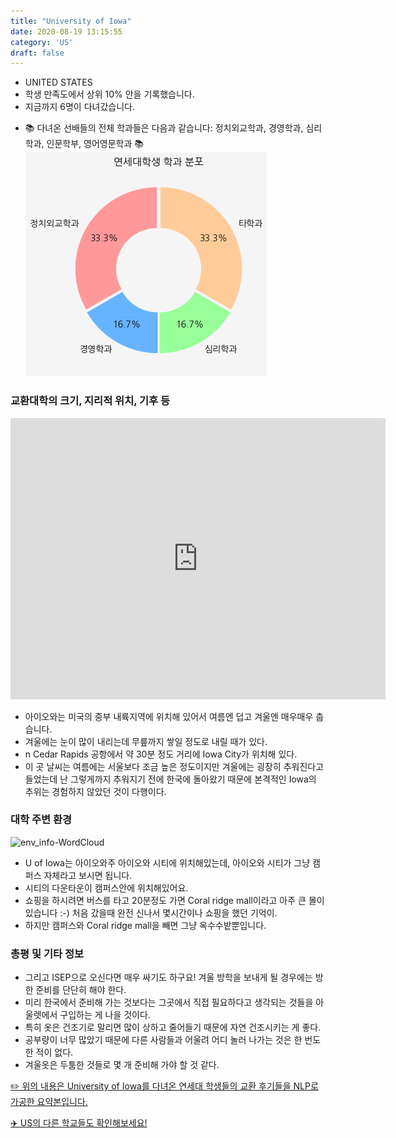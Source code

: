```yaml
---
title: "University of Iowa"
date: 2020-08-19 13:15:55
category: 'US'
draft: false
---
```



* UNITED STATES
* 학생 만족도에서 상위 10% 안을 기록했습니다.
* 지금까지 6명이 다녀갔습니다. 
- 📚 다녀온 선배들의 전체 학과들은 다음과 같습니다: 정치외교학과, 경영학과, 심리학과, 인문학부, 영어영문학과 📚
![department-info](../plots/US000208.png)
### 교환대학의 크기, 지리적 위치, 기후 등
<iframe
width="600"
height="450"
frameborder="0" style="border:0"
src="https://www.google.com/maps/embed/v1/place?key=AIzaSyC9e1AME-pVmWC4hBpFdu5S4dKzyepa3HQ&q=University+of+Iowa&center=41.6627078,-91.5549771&zoom=14" allowfullscreen>
</iframe>

* 아이오와는 미국의 중부 내륙지역에 위치해 있어서 여름엔 덥고 겨울엔 매우매우 춥습니다.
* 겨울에는 눈이 많이 내리는데 무릎까지 쌓일 정도로 내릴 때가 있다.
* n Cedar Rapids 공항에서 약 30분 정도 거리에 Iowa City가 위치해 있다.
* 이 곳 날씨는 여름에는 서울보다 조금 높은 정도이지만 겨울에는 굉장히 추워진다고 들었는데 난 그렇게까지 추워지기 전에 한국에 돌아왔기 때문에 본격적인 Iowa의 추위는 경험하지 않았던 것이 다행이다.


### 대학 주변 환경

![env_info-WordCloud](../univ_wordclouds_okt/env_info/US000208_env_info_okt.png)

* U of Iowa는 아이오와주 아이오와 시티에 위치해있는데, 아이오와 시티가 그냥 캠퍼스 자체라고 보시면 됩니다.
* 시티의 다운타운이 캠퍼스안에 위치해있어요.
* 쇼핑을 하시려면 버스를 타고 20분정도 가면 Coral ridge mall이라고 아주 큰 몰이 있습니다 :-) 처음 갔을때 완전 신나서 몇시간이나 쇼핑을 했던 기억이.
* 하지만 캠퍼스와 Coral ridge mall을 빼면 그냥 옥수수밭뿐입니다.


### 총평 및 기타 정보 
* 그리고 ISEP으로 오신다면 매우 싸기도 하구요! 겨울 방학을 보내게 될 경우에는 방한 준비를 단단히 해야 한다.
* 미리 한국에서 준비해 가는 것보다는 그곳에서 직접 필요하다고 생각되는 것들을 아울렛에서 구입하는 게 나을 것이다.
* 특히 옷은 건조기로 말리면 많이 상하고 줄어들기 때문에 자연 건조시키는 게 좋다.
* 공부량이 너무 많았기 때문에 다른 사람들과 어울려 어디 놀러 나가는 것은 한 번도 한 적이 없다.
* 겨울옷은 두툼한 것들로 몇 개 준비해 가야 할 것 같다.


[✏️ 위의 내용은 University of Iowa를 다녀온 연세대 학생들의 교환 후기들을 NLP로 가공한 요약본입니다.](http://oia.yonsei.ac.kr/partner/expReport.asp?ucode=US000208&bgbn=A)

[✈️ US의 다른 학교들도 확인해보세요!](https://yonsei-exchange.netlify.app/?category=US)
